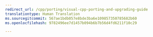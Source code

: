 ```yaml
---
redirect_url: /cpp/porting/visual-cpp-porting-and-upgrading-guide
translationtype: Human Translation
ms.sourcegitcommit: 567ae1bdb057e8bde3ba6e109857350785682b60
ms.openlocfilehash: 9782496ee7d1457b094b6b7b56d4fd6211f10c29

---
```



<!--HONumber=Jan17_HO2-->


